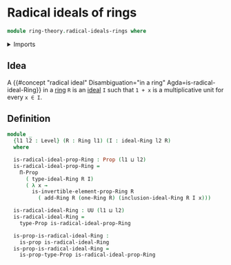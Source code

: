 # Radical ideals of rings

```agda
module ring-theory.radical-ideals-rings where
```

<details><summary>Imports</summary>

```agda
open import foundation.propositions
open import foundation.universe-levels

open import ring-theory.ideals-rings
open import ring-theory.invertible-elements-rings
open import ring-theory.rings
```

</details>

## Idea

A
{{#concept "radical ideal" Disambiguation="in a ring" Agda=is-radical-ideal-Ring}}
in a [ring](ring-theory.rings.md) `R` is an [ideal](ring-theory.ideals-rings.md)
`I` such that `1 + x` is a multiplicative unit for every `x ∈ I`.

## Definition

```agda
module _
  {l1 l2 : Level} (R : Ring l1) (I : ideal-Ring l2 R)
  where

  is-radical-ideal-prop-Ring : Prop (l1 ⊔ l2)
  is-radical-ideal-prop-Ring =
    Π-Prop
      ( type-ideal-Ring R I)
      ( λ x →
        is-invertible-element-prop-Ring R
          ( add-Ring R (one-Ring R) (inclusion-ideal-Ring R I x)))

  is-radical-ideal-Ring : UU (l1 ⊔ l2)
  is-radical-ideal-Ring =
    type-Prop is-radical-ideal-prop-Ring

  is-prop-is-radical-ideal-Ring :
    is-prop is-radical-ideal-Ring
  is-prop-is-radical-ideal-Ring =
    is-prop-type-Prop is-radical-ideal-prop-Ring
```
